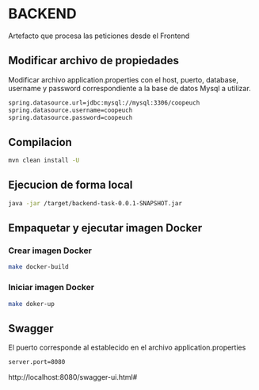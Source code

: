 # BACKEND

Artefacto que procesa las peticiones desde el Frontend

## Modificar archivo de propiedades

Modificar archivo application.properties con el host, puerto, database, username y password correspondiente a la base de datos Mysql a utilizar.

```sh
spring.datasource.url=jdbc:mysql://mysql:3306/coopeuch
spring.datasource.username=coopeuch
spring.datasource.password=coopeuch
```

## Compilacion

```sh
mvn clean install -U
```
## Ejecucion de forma local

```sh
java -jar /target/backend-task-0.0.1-SNAPSHOT.jar
```

## Empaquetar y ejecutar imagen Docker
### Crear imagen Docker
```sh
make docker-build
```
### Iniciar imagen Docker
```sh
make doker-up
```

## Swagger

El puerto corresponde al establecido en el archivo application.properties
```sh
server.port=8080
```

http://localhost:8080/swagger-ui.html#